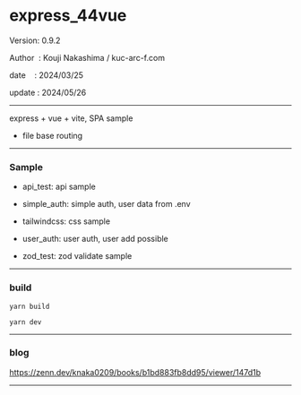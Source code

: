 ﻿# express_44vue

 Version: 0.9.2

 Author  : Kouji Nakashima / kuc-arc-f.com

 date    : 2024/03/25  

 update : 2024/05/26  

***

express + vue + vite, SPA sample

* file base routing

***
### Sample

* api_test: api sample

* simple_auth: simple auth, user data from .env 

* tailwindcss: css sample

* user_auth: user auth, user add possible

* zod_test: zod validate sample

***
### build

```
yarn build

yarn dev
```

***
### blog

https://zenn.dev/knaka0209/books/b1bd883fb8dd95/viewer/147d1b


***

